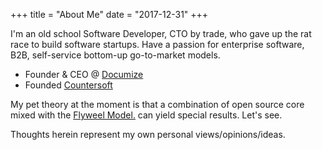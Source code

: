 +++
title = "About Me"
date = "2017-12-31"
+++

I'm an old school Software Developer, CTO by trade, who gave up the rat race to 
build software startups. Have a passion for enterprise software, B2B,
self-service bottom-up go-to-market models.

* Founder & CEO @ [Documize](https://documize.com)
* Founded [Countersoft](https://www.countersoft.com)

My pet theory at the moment is that a combination of open source core mixed with
the [Flyweel Model.](http://tomtunguz.com/saas-innovators-solution/) can yield
special results. Let's see.

Thoughts herein represent my own personal views/opinions/ideas.

